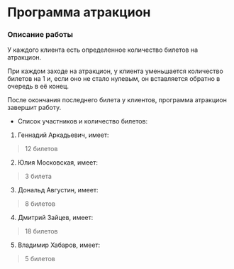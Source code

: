 # Программа атракцион 

### Описание работы 

У каждого клиента есть определенное количество билетов на атракцион.

При каждом заходе на атракцион, у клиента уменьшается количество билетов на 1 и, если оно не стало нулевым, он вставляется обратно в очередь в её конец.

После окончания последнего билета у клиентов, программа атракцион завершит работу.

* Список участников и количество билетов:

1. Геннадий Аркадьевич, имеет:

> 12 билетов

2. Юлия Московская, имеет:

> 3 билета

3. Дональд Августин, имеет:

> 8 билетов

4. Дмитрий Зайцев, имеет:

> 18 билетов

5. Владимир Хабаров, имеет:

> 5 билетов
